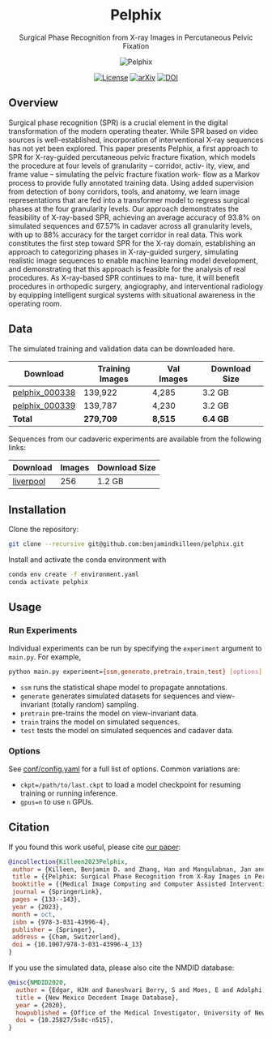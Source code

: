 <div align="center">

# Pelphix

Surgical Phase Recognition from X-ray Images in Percutaneous Pelvic Fixation

![Pelphix](images/procedure_000.gif)

</div>

<div align="center">

<!-- TODO: update links to the arxiv and dataset links. -->
[![License](https://img.shields.io/badge/License-Apache%202.0-blue.svg)](
<https://opensource.org/licenses/Apache-2.0>)
[![arXiv](https://img.shields.io/badge/arXiv-2109.13900-b31b1b.svg)](
<https://arxiv.org/abs/2304.09285>)
[![DOI](https://zenodo.org/badge/DOI/10.1007/978-3-031-43996-4_13)](
<https://doi.org/10.1007/978-3-031-43996-4_13>)

<div align="left">

## Overview

Surgical phase recognition (SPR) is a crucial element in the digital transformation of the modern operating theater. While SPR based on video sources is well-established, incorporation of interventional X-ray sequences has not yet been explored. This paper presents Pelphix, a first approach to SPR for X-ray-guided percutaneous pelvic fracture fixation, which models the procedure at four levels of granularity – corridor, activ- ity, view, and frame value – simulating the pelvic fracture fixation work- flow as a Markov process to provide fully annotated training data. Using added supervision from detection of bony corridors, tools, and anatomy, we learn image representations that are fed into a transformer model to regress surgical phases at the four granularity levels. Our approach demonstrates the feasibility of X-ray-based SPR, achieving an average accuracy of 93.8% on simulated sequences and 67.57% in cadaver across all granularity levels, with up to 88% accuracy for the target corridor in real data. This work constitutes the first step toward SPR for the X-ray domain, establishing an approach to categorizing phases in X-ray-guided surgery, simulating realistic image sequences to enable machine learning model development, and demonstrating that this approach is feasible for the analysis of real procedures. As X-ray-based SPR continues to ma- ture, it will benefit procedures in orthopedic surgery, angiography, and interventional radiology by equipping intelligent surgical systems with situational awareness in the operating room.

## Data

<!-- TODO: add download links when available. -->

The simulated training and validation data can be downloaded here.

| Download | Training Images | Val Images |  Download Size |
| ------------ | -------- | ------------ | ------------- |
| [pelphix_000338](https://livejohnshopkins-my.sharepoint.com/:u:/g/personal/bkillee1_jh_edu/EbOAHQ_SX-BEpt-zP-XGBGsBD716mYZhgnkJLjCzYDgfyA?e=OhlOg8) | 139,922 | 4,285 | 3.2 GB |
| [pelphix_000339](https://livejohnshopkins-my.sharepoint.com/:u:/g/personal/bkillee1_jh_edu/ESI0HbovD_tIooVjVptNVksB00mOc52J0xPtaHwUDL4CVw?e=jY5GYV) | 139,787 | 4,230 | 3.2 GB |
| **Total** | **279,709** | **8,515** | **6.4 GB** |

Sequences from our cadaveric experiments are available from the following links:

| Download | Images | Download Size |
| ------------ | -------- | ------------- |
| [liverpool](https://livejohnshopkins-my.sharepoint.com/:u:/g/personal/bkillee1_jh_edu/EX7IQ0f54C1CoOKmVoi0HJcBdJBwIYLTP7PrNrc5vKDEhg?e=lOBwET) | 256 | 1.2 GB |

## Installation

Clone the repository:

```bash
git clone --recursive git@github.com:benjamindkilleen/pelphix.git
```

Install and activate the conda environment with

```bash
conda env create -f environment.yaml
conda activate pelphix
```

## Usage

### Run Experiments

Individual experiments can be run by specifying the `experiment` argument to `main.py`. For example,

```bash
python main.py experiment={ssm,generate,pretrain,train,test} [options]
```

- `ssm` runs the statistical shape model to propagate annotations.
- `generate` generates simulated datasets for sequences and view-invariant (totally random) sampling.
- `pretrain` pre-trains the model on view-invariant data.
- `train` trains the model on simulated sequences.
- `test` tests the model on simulated sequences and cadaver data.

### Options

See [conf/config.yaml](/conf/config.yaml) for a full list of options. Common variations are:

- `ckpt=/path/to/last.ckpt` to load a model checkpoint for resuming training or running inference.
- `gpus=n` to use `n` GPUs.

## Citation

If you found this work useful, please cite [our paper](https://arxiv.org/abs/2304.09285):

```bibtex
@incollection{Killeen2023Pelphix,
 author = {Killeen, Benjamin D. and Zhang, Han and Mangulabnan, Jan and Armand, Mehran and Taylor, Russell H. and Osgood, Greg and Unberath, Mathias},
 title = {{Pelphix: Surgical Phase Recognition from X-Ray Images in Percutaneous Pelvic Fixation}},
 booktitle = {{Medical Image Computing and Computer Assisted Intervention {\textendash} MICCAI 2023}},
 journal = {SpringerLink},
 pages = {133--143},
 year = {2023},
 month = oct,
 isbn = {978-3-031-43996-4},
 publisher = {Springer},
 address = {Cham, Switzerland},
 doi = {10.1007/978-3-031-43996-4_13}
}
```

If you use the simulated data, please also cite the NMDID database:

```bibtex
@misc{NMDID2020,
  author = {Edgar, HJH and Daneshvari Berry, S and Moes, E and Adolphi, NL and Bridges, P and Nolte, KB},
  title = {New Mexico Decedent Image Database},
  year = {2020},
  howpublished = {Office of the Medical Investigator, University of New Mexico},
  doi = {10.25827/5s8c-n515},
}
```

</div>
